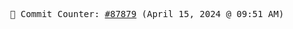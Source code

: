 <p align="center">
    <samp>
        📮 Commit Counter: <a href="https://github.com/Javascript-void0/Javascript-void0/commits/main">#87879</a> (April 15, 2024 @ 09:51 AM)
    </samp>
</p>